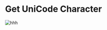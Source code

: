# Get UniCode Character
![hhh](https://github.com/Apache-ghost/JavaScipt_Project_Beginner/assets/125418589/99d04e96-9156-4790-915c-80dcc0b1f44d)
